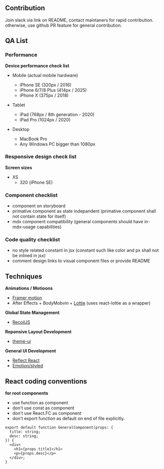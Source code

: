 ## Contribution

Join slack via link on README, contact maintaners for rapid contribution. otherwise, use github PR feature for general contribution.

## QA List

### Performance

**Device performance check list**

- Mobile (actual mobile hardware)

  - iPhone SE (320px / 2016)
  - iPhone 6/7/8 Plus (414px / 2025)
  - iPhone X (375px / 2018)

- Tablet

  - iPad (768px / 8th generation - 2020)
  - iPad Pro (1024px / 2020)

- Desktop

  - MacBook Pro
  - Any Windows PC bigger than 1080px

### Responsive design check list

**Screen sizes**

- XS
  - 320 (iPhone SE)

### Component checklist

- component on storyboard
- primative component as state indepandent (primative component shall not contain state for itself)
- mdx component compatibility (general components should have in-mdx-usage capabilities)

### Code quality checklist

- no style related constant in jsx (constant such like color and px shall not be inlined in jsx)
- comment design links to visual component files or provide README

## Techniques

**Animations / Motioons**

- [Framer motion](https://framer.com/motion)
- After Effects + BodyMobvin + [Lottie](https://github.com/airbnb/lottie-web) (uses react-lottie as a wrapper)

**Global State Management**

- [RecoilJS](https://recoiljs.org/)

**Reponsive Layout Development**

- [theme-ui](https://theme-ui.com/)

**General UI Development**

- [Reflect React](https://reflect-ui.com)
- [Emotion/styled](https://emotion.sh/docs/styled)

## React coding conventions

**for root components**

- use function as component
- don't use const as component
- don't use React.FC as component
- don't export function as default on end of file explicitly.

```tsx
export default function GeneralComponent(props: {
  title: string;
  desc: string;
}) {
  <div>
    <h1>{props.title}</h1>
    <p>{props.desc}</p>
  </div>;
}
```
